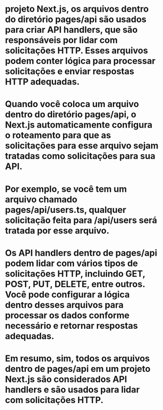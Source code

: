# projeto Next.js, os arquivos dentro do diretório pages/api são usados para criar API handlers, que são responsáveis por lidar com solicitações HTTP. Esses arquivos podem conter lógica para processar solicitações e enviar respostas HTTP adequadas.

# Quando você coloca um arquivo dentro do diretório pages/api, o Next.js automaticamente configura o roteamento para que as solicitações para esse arquivo sejam tratadas como solicitações para sua API.

# Por exemplo, se você tem um arquivo chamado pages/api/users.ts, qualquer solicitação feita para /api/users será tratada por esse arquivo.

# Os API handlers dentro de pages/api podem lidar com vários tipos de solicitações HTTP, incluindo GET, POST, PUT, DELETE, entre outros. Você pode configurar a lógica dentro desses arquivos para processar os dados conforme necessário e retornar respostas adequadas.

# Em resumo, sim, todos os arquivos dentro de pages/api em um projeto Next.js são considerados API handlers e são usados para lidar com solicitações HTTP.
